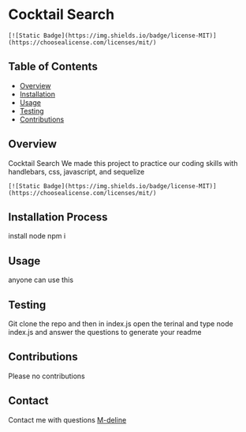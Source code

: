 # Cocktail Search
  
    [![Static Badge](https://img.shields.io/badge/license-MIT)](https://choosealicense.com/licenses/mit/)
    
  ## Table of Contents 
  - [Overview](#summary)
  - [Installation](#installationProcess)
  - [Usage](#usageInfo)
  - [Testing](#testing)
  - [Contributions](#Contribution)
  ## Overview
  Cocktail Search
  We made this project to practice our coding skills with handlebars, css, javascript, and sequelize
  
    [![Static Badge](https://img.shields.io/badge/license-MIT)](https://choosealicense.com/licenses/mit/)
    
  ## Installation Process
  install node npm i

  ## Usage 
  anyone can use this

  ## Testing 
  Git clone the repo and then in index.js open the terinal and type node index.js and answer the questions to generate your readme 

  ## Contributions 
  Please no contributions
  
  ## Contact 
  Contact me with questions
  [M-deline](mailto:madeline@outlook.com)
  
  
